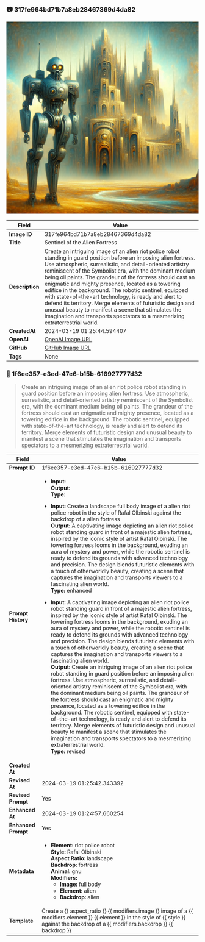 

### 📷 317fe964bd71b7a8eb28467369d4da82 

![data.id](./317fe964bd71b7a8eb28467369d4da82.jpg)

| Field          | Value                                                                                                                     |
|----------------|---------------------------------------------------------------------------------------------------------------------------|
| **Image ID**             | 317fe964bd71b7a8eb28467369d4da82                                                                                                             |
| **Title**           | Sentinel of the Alien Fortress                                                                                                       |
| **Description**           | Create an intriguing image of an alien riot police robot standing in guard position before an imposing alien fortress. Use atmospheric, surrealistic, and detail-oriented artistry reminiscent of the Symbolist era, with the dominant medium being oil paints. The grandeur of the fortress should cast an enigmatic and mighty presence, located as a towering edifice in the background. The robotic sentinel, equipped with state-of-the-art technology, is ready and alert to defend its territory. Merge elements of futuristic design and unusual beauty to manifest a scene that stimulates the imagination and transports spectators to a mesmerizing extraterrestrial world.                                                                                                       |
| **CreatedAt**        | 2024-03-19 01:25:44.594407                                                                                                        |
| **OpenAI**         | [OpenAI Image URL](https://oaidalleapiprodscus.blob.core.windows.net/private/org-TZj0gKpq3CiXdXNznVOkBYav/user-t5KW5S6yYiCS0u4yDWasqnEP/img-xwDFPzqjp8lozGDiH7BFgd8b.png?st=2024-03-19T00%3A25%3A40Z&se=2024-03-19T02%3A25%3A40Z&sp=r&sv=2021-08-06&sr=b&rscd=inline&rsct=image/png&skoid=6aaadede-4fb3-4698-a8f6-684d7786b067&sktid=a48cca56-e6da-484e-a814-9c849652bcb3&skt=2024-03-19T00%3A11%3A08Z&ske=2024-03-20T00%3A11%3A08Z&sks=b&skv=2021-08-06&sig=yU2L/wjY0ABUL6IEz9wsu6PEirLU36wvVKtZ72LanQ8%3D)                                                                                |
| **GitHub**         | [GitHub Image URL](https://github.com/Caneta-Silva/cyber-tomorrow/blob/main/images/317fe964bd71b7a8eb28467369d4da82/317fe964bd71b7a8eb28467369d4da82.jpg)                                                                                |
| **Tags**       | None                                                                                                                   |

### 📜 1f6ee357-e3ed-47e6-b15b-616927777d32

> Create an intriguing image of an alien riot police robot standing in guard position before an imposing alien fortress. Use atmospheric, surrealistic, and detail-oriented artistry reminiscent of the Symbolist era, with the dominant medium being oil paints. The grandeur of the fortress should cast an enigmatic and mighty presence, located as a towering edifice in the background. The robotic sentinel, equipped with state-of-the-art technology, is ready and alert to defend its territory. Merge elements of futuristic design and unusual beauty to manifest a scene that stimulates the imagination and transports spectators to a mesmerizing extraterrestrial world.

| Field          | Value                                                                                                                                                                      |
|----------------|----------------------------------------------------------------------------------------------------------------------------------------------------------------------------|
| **Prompt ID**  | 1f6ee357-e3ed-47e6-b15b-616927777d32                                                                                                                                                            |
| **Prompt History** | <ul><li>**Input:**  <br> **Output:**  <br> **Type:** </li></ul><ul><li>**Input:** Create a landscape full body image of a alien riot police robot in the style of Rafal Olbinski against the backdrop of a alien fortress <br> **Output:** A captivating image depicting an alien riot police robot standing guard in front of a majestic alien fortress, inspired by the iconic style of artist Rafal Olbinski. The towering fortress looms in the background, exuding an aura of mystery and power, while the robotic sentinel is ready to defend its grounds with advanced technology and precision. The design blends futuristic elements with a touch of otherworldly beauty, creating a scene that captures the imagination and transports viewers to a fascinating alien world. <br> **Type:** enhanced</li></ul><ul><li>**Input:** A captivating image depicting an alien riot police robot standing guard in front of a majestic alien fortress, inspired by the iconic style of artist Rafal Olbinski. The towering fortress looms in the background, exuding an aura of mystery and power, while the robotic sentinel is ready to defend its grounds with advanced technology and precision. The design blends futuristic elements with a touch of otherworldly beauty, creating a scene that captures the imagination and transports viewers to a fascinating alien world. <br> **Output:** Create an intriguing image of an alien riot police robot standing in guard position before an imposing alien fortress. Use atmospheric, surrealistic, and detail-oriented artistry reminiscent of the Symbolist era, with the dominant medium being oil paints. The grandeur of the fortress should cast an enigmatic and mighty presence, located as a towering edifice in the background. The robotic sentinel, equipped with state-of-the-art technology, is ready and alert to defend its territory. Merge elements of futuristic design and unusual beauty to manifest a scene that stimulates the imagination and transports spectators to a mesmerizing extraterrestrial world. <br> **Type:** revised</li></ul> |
| **Created At** |                                                                                                                                                    |
| **Revised At** | 2024-03-19 01:25:42.343392                                                                                                                                                   |
| **Revised Prompt** | Yes                                                                                                                                                                      |
| **Enhanced At** | 2024-03-19 01:24:57.660254                                                                                                                                                  |
| **Enhanced Prompt** | Yes                                                                                                                                                                    |
| **Metadata**   | <ul><li>**Element:** riot police robot <br> **Style:** Rafal Olbinski <br> **Aspect Ratio:** landscape <br> **Backdrop:** fortress <br> **Animal:** gnu <br> **Modifiers:**<ul><li>**Image:** full body</li><li>**Element:** alien</li><li>**Backdrop:** alien</li></ul></li></ul> |
| **Template**   | Create a {{ aspect_ratio }} {{ modifiers.image }} image of a {{ modifiers.element }} {{ element }} in the style of {{ style }} against the backdrop of a {{ modifiers.backdrop }} {{ backdrop }}                                                                                                                                           |


